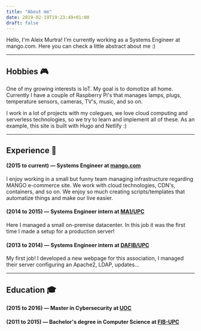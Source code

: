 ```yaml
---
title: "About me"
date: 2019-02-19T19:23:49+01:00
draft: false
---
```


Hello, I'm Aleix Murtra! I'm currently working as a Systems Engineer at mango.com. Here you can check a little abstract about me :) 

---

## Hobbies 🎮 

One of my growing interests is IoT. My goal is to domotize all home. Currently I have a couple of Raspberry Pi's that manages lamps, plugs, temperature sensors, cameras, TV's, music, and so on.

I work in a lot of projects with my colegues, we love cloud computing and serverless technologies, so we try to learn and implement all of these. As an example, this site is built with Hugo and Netlify :)

---

## Experience 📰

#### (2015 to current) —	Systems Engineer at <a href="https://shop.mango.com" target="_blank">mango.com</a>

I enjoy working in a small but funny team managing infrastructure regarding MANGO e-commerce site. We work with cloud technologies, CDN's, containers, and so on. We enjoy so much creating scripts/templates that
automatize things and make our live easier.
 
#### (2014 to 2015) — Systems Engineer intern at <a href="https://mat.upc.edu/ca" target="_blank">MA1/UPC</a>

Here I managed a small on-premise datacenter. In this job it was the first time I made a setup for a production server!

#### (2013 to 2014) — Systems Engineer intern at <a href="http://dafib.upc.edu/" target="_blank">DAFIB/UPC</a>

My first job! I developed a new webpage for this association, I managed their server configuring an Apache2, LDAP, updates...

---

## Education 🎓

#### (2015 to 2016) — Master in Cybersecurity at <a href="https://www.uoc.edu" target="_blank">UOC</a>

#### (2011 to 2015) — Bachelor's degree in Computer Science at <a href="https://www.upc.edu" target="_blank">FIB-UPC</a>